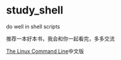 study_shell
===========

do well in shell scripts


推荐一本好本书，我会和你一起看完，多多交流

[The Linux Command Line](http://billie66.github.io/TLCL/book/zh/})中文版
